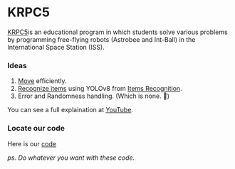 # KRPC5

[KRPC5](https://jaxa.krpc.jp/)is an educational program in which students solve various problems by programming free-flying robots (Astrobee and Int-Ball) in the International Space Station (ISS).

### Ideas

1. [Move](https://github.com/Captainistz/KRPC5-B4c0nL0v3r/blob/main/app/src/main/java/jp/jaxa/iss/kibo/rpc/sampleapk/Guide.java) efficiently.
2. [Recognize items](https://github.com/Captainistz/KRPC5-B4c0nL0v3r/blob/main/app/src/main/java/jp/jaxa/iss/kibo/rpc/sampleapk/ObjectDetection.java) using YOLOv8 from [Items Recognition](https://github.com/Captainistz/Items-Recognition).
3. Error and Randomness handling. (Which is none. 🤔)

You can see a full explaination at [YouTube](https://youtu.be/p_WsmgyFoDk?si=kfUS8ko6dsxaePzH).

### Locate our code

Here is our [code](https://github.com/Captainistz/KRPC5-B4c0nL0v3r/blob/main/app/src/main/java/jp/jaxa/iss/kibo/rpc/sampleapk/YourService.java)

_ps. Do whatever you want with these code._
